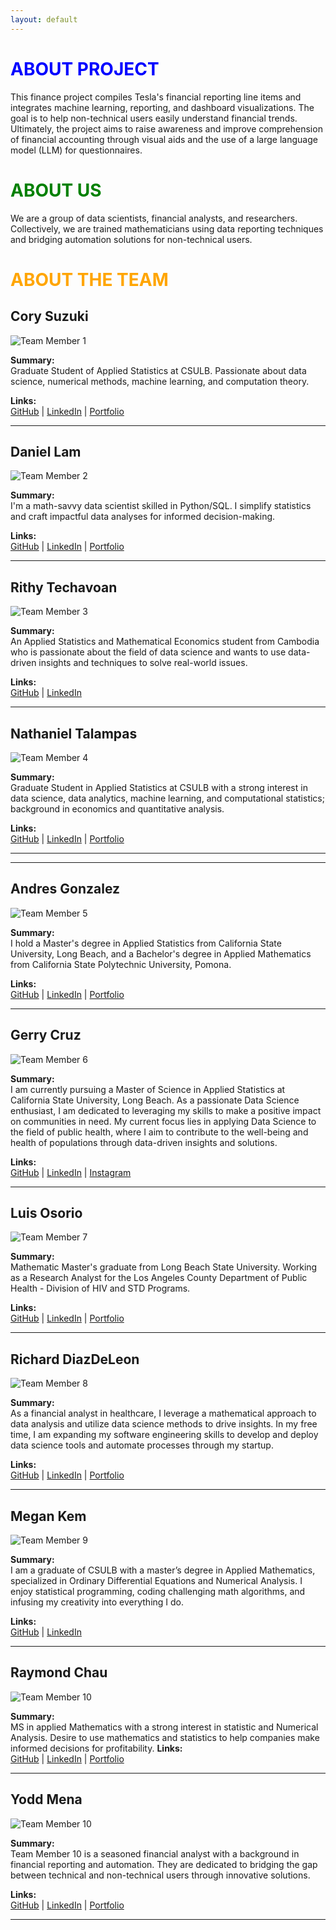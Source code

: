 ```yaml
---
layout: default
---
```



# <span style="color: blue;">ABOUT PROJECT</span>

This finance project compiles Tesla's financial reporting line items and integrates machine learning, reporting, and dashboard visualizations. The goal is to help non-technical users easily understand financial trends. Ultimately, the project aims to raise awareness and improve comprehension of financial accounting through visual aids and the use of a large language model (LLM) for questionnaires.


# <span style="color: green;">ABOUT US</span>

We are a group of data scientists, financial analysts, and researchers. Collectively, we are trained mathematicians using data reporting techniques and bridging automation solutions for non-technical users.

# <span style="color: orange;">ABOUT THE TEAM</span>

## Cory Suzuki

![Team Member 1](https://github.com/dsrichard97/finwebpage/blob/master/cory.jpeg?raw=true)

**Summary:**  
Graduate Student of Applied Statistics at CSULB. Passionate about data science, numerical methods, machine learning, and computation theory.

**Links:**  
[GitHub](https://github.com/CorySuzuki1729) | [LinkedIn](https://www.linkedin.com/in/corysuzukiprof314/) | [Portfolio](https://github.com/CorySuzuki1729/STAT_510_Mental_Health)

---

## Daniel Lam

![Team Member 2](https://github.com/dsrichard97/finwebpage/blob/master/daniel.jpeg?raw=true)

**Summary:**  
I'm a math-savvy data scientist skilled in Python/SQL. I simplify statistics and craft impactful data analyses for informed decision-making.

**Links:**  
[GitHub](https://github.com/dannyguy253) | [LinkedIn](https://www.linkedin.com/in/daniel-lam253/) | [Portfolio](https://github.com/dannyguy253/DataAnalysisPortfolio)

---

## Rithy Techavoan

![Team Member 3](https://github.com/dsrichard97/finwebpage/blob/master/tec.jpeg?raw=true)

**Summary:**  
An Applied Statistics and Mathematical Economics student from Cambodia who is passionate about the field of data science and wants to use data-driven insights and techniques to solve real-world issues.

**Links:**  
[GitHub](https://github.com/Techavoan) | [LinkedIn](https://www.linkedin.com/in/rithy-techavoan-yean-852031228?utm_source=share&utm_campaign=share_via&utm_content=profile&utm_medium=ios_app)

---

## Nathaniel Talampas

![Team Member 4](https://github.com/dsrichard97/finwebpage/blob/master/nate.jpeg?raw=true)

**Summary:**  
Graduate Student in Applied Statistics at CSULB with a strong interest in data science, data analytics, machine learning, and computational statistics; background in economics and quantitative analysis.

**Links:**  
[GitHub](https://github.com/n8tmps) | [LinkedIn](https://www.linkedin.com/in/nathaniel-talampas-3644a5203/) | [Portfolio](https://n8tmps.github.io/)

---
---

## Andres Gonzalez

![Team Member 5](https://github.com/dsrichard97/finwebpage/blob/master/andres.jpeg?raw=true)

**Summary:**  
I hold a Master's degree in Applied Statistics from California State University, Long Beach, and a Bachelor's degree in Applied Mathematics from California State Polytechnic University, Pomona.

**Links:**  
[GitHub](https://github.com/OKcomputer626) | [LinkedIn](https://www.linkedin.com/in/andresgonzalez26/) | [Portfolio](https://okcomputer626.quarto.pub/andres-gonzalez/)

---

## Gerry Cruz

![Team Member 6](https://github.com/dsrichard97/finwebpage/blob/master/gerry.jpeg?raw=true)

**Summary:**  
I am currently pursuing a Master of Science in Applied Statistics at California State University, Long Beach. As a passionate Data Science enthusiast, I am dedicated to leveraging my skills to make a positive impact on communities in need. My current focus lies in applying Data Science to the field of public health, where I aim to contribute to the well-being and health of populations through data-driven insights and solutions.

**Links:**  
[GitHub](https://github.com/cgerry98) | [LinkedIn](https://www.linkedin.com/in/gerry-cruz-53a854182/) | [Instagram](https://www.instagram.com/123GERRY_CRUZ/)

---

## Luis Osorio

![Team Member 7](https://github.com/dsrichard97/finwebpage/blob/master/luis.jpeg?raw=true)

**Summary:**  
Mathematic Master's graduate from Long Beach State University. Working as a Research Analyst for the Los Angeles County Department of Public Health - Division of HIV and STD Programs.

**Links:**  
[GitHub](https://www.linkedin.com/in/luisosorio3214/) | [LinkedIn](https://github.com/luisosorio3214) | [Portfolio](https://github.com/luisosorio3214/Airline-Satisfaction-Prediction-App)

---

## Richard DiazDeLeon

![Team Member 8](https://github.com/dsrichard97/finwebpage/blob/master/richard.jpeg?raw=true)

**Summary:**  
As a financial analyst in healthcare, I leverage a mathematical approach to data analysis and utilize data science methods to drive insights. In my free time, I am expanding my software engineering skills to develop and deploy data science tools and automate processes through my startup.

**Links:**  
[GitHub](https://github.com/dsrichard97) | [LinkedIn](https://www.linkedin.com/in/richarddiazdeleon/) | [Portfolio](https://dsrichard97.github.io/web/)

---

## Megan Kem

![Team Member 9](https://github.com/dsrichard97/finwebpage/blob/master/megan.jpeg?raw=true)

**Summary:**  
I am a graduate of CSULB with a master’s degree in Applied Mathematics, specialized in Ordinary Differential Equations and Numerical Analysis. I enjoy statistical programming, coding challenging math algorithms, and infusing my creativity into everything I do.

**Links:**  
[GitHub](https://github.com/megankem) | [LinkedIn](https://www.linkedin.com/in/megan-k-b625a7193/) 

---

## Raymond Chau

![Team Member 10](https://github.com/dsrichard97/finwebpage/blob/master/rayray.jpeg?raw=true)

**Summary:**  
MS in applied Mathematics with a strong interest in statistic and Numerical Analysis.  Desire to use  mathematics and statistics to help companies make informed decisions for profitability.
**Links:**  
[GitHub](https://github.com/blater54) | [LinkedIn](https://www.linkedin.com/in/raymondchau2532/) | [Portfolio](https://twitter.com)

---

## Yodd Mena

![Team Member 10](https://github.com/dsrichard97/finwebpage/blob/master/yodd.jpeg?raw=true)

**Summary:**  
Team Member 10 is a seasoned financial analyst with a background in financial reporting and automation. They are dedicated to bridging the gap between technical and non-technical users through innovative solutions.

**Links:**  
[GitHub](https://github.com/sheyaa) | [LinkedIn](www.linkedin.com/in/yoddmena) | [Portfolio](https://twitter.com)

---

